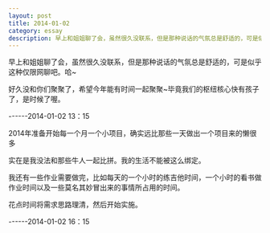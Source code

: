 ```yaml
---
layout: post
title: 2014-01-02
category: essay
description: 早上和姐姐聊了会，虽然很久没联系，但是那种说话的气氛总是舒适的，可是似乎这种仅限网聊吧。哈~
---
```


早上和姐姐聊了会，虽然很久没联系，但是那种说话的气氛总是舒适的，可是似乎这种仅限网聊吧。哈~

好久没和你们聚聚了，希望今年能有时间一起聚聚~毕竟我们的枢纽核心快有孩子了，是时候了喔。

------2014-01-02 13：15

2014年准备开始每一个月一个小项目，确实远比那些一天做出一个项目来的懒很多

实在是我没法和那些牛人一起比拼。我的生活不能被这么绑定。

我还有一些作业需要做完，比如每天的一个小时的练吉他时间，一个小时的看书做作业时间以及一些莫名其妙冒出来的事情所占用的时间。

花点时间将需求思路理清，然后开始实施。

------2014-01-02 16：15
